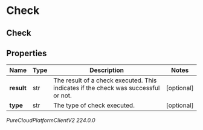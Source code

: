 # Check

## Check

## Properties

|Name | Type | Description | Notes|
|------------ | ------------- | ------------- | -------------|
| **result** | str | The result of a check executed. This indicates if the check was successful or not. | [optional] |
| **type** | str | The type of check executed. | [optional] |



_PureCloudPlatformClientV2 224.0.0_
